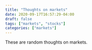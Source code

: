 ```yaml
---
title: "Thoughts on markets"
date: 2020-09-17T16:57:29-04:00
draft: false
tags: ["markets", "stocks"]
categories: ["markets"]
---
```


These are random thoughts on markets.
